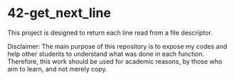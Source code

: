 # 42-get_next_line
This project is designed to return each line read from a file descriptor. 

Disclaimer: The main purpose of this repository is to expose my codes and help other students to understand what was done in each function. Therefore, this work should be used for academic reasons, by those who aim to learn, and not merely copy.
